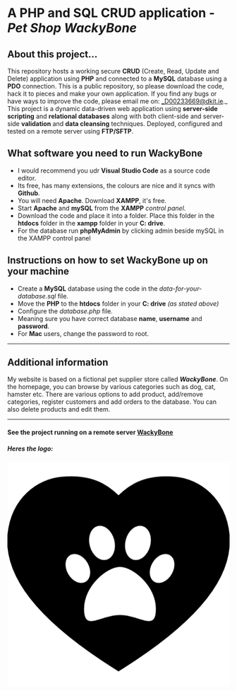 # A PHP and SQL CRUD application - **_Pet Shop WackyBone_**

## About this project...
This repository hosts a working secure **CRUD** (Create, Read, Update and Delete) application using **PHP** and connected to a **MySQL** database using a **PDO** connection. 
This is a public repository, so please download the code, hack it to pieces and make your own application. If you find any bugs or have ways to improve the code, please email me on: _D00233669@dkit.ie._
This project is a dynamic data-driven web application using **server-side scripting** and **relational databases** along with both client-side and server-side **validation** and **data cleansing** techniques. Deployed, configured and tested on a remote server using **FTP/SFTP**.

## What software you need to run WackyBone
* I would recommend you udr **Visual Studio Code** as a source code editor.
* Its free, has many extensions, the colours are nice and it syncs with **Github**.
* You will need **Apache**. Download **XAMPP**, it's free.
* Start **Apache** and **mySQL** from the **XAMPP** _control panel_.
* Download the code and place it into a folder. Place this folder in the **htdocs** folder in the **xampp** folder in your **C: drive**.
* For the database run **phpMyAdmin** by clicking admin beside mySQL in the XAMPP control panel

## Instructions on how to set WackyBone up on your machine
* Create a **MySQL** database using the code in the _data-for-your-database.sql_ file.
* Move the **PHP** to the **htdocs** folder in your **C: drive** _(as stated above)_
* Configure the _database.php_ file.
* Meaning sure you have correct database **name**, **username** and **password**. 
* For **Mac** users, change the password to root.
***

## Additional information
My website is based on a fictional pet supplier store called **_WackyBone_**.
On the homepage, you can browse by various categories such as dog, cat, hamster etc. 
There are various options to add product, add/remove categories, register customers and add orders to the database. 
You can also delete products and edit them. 
***

#### See the project running on a remote server [WackyBone](https://mysql04.comp.dkit.ie/D00233669/SSDev_CA2_CRUD/ "Wacky Bone")

##### Heres the logo: 
![alt text](https://github.com/oconnorjac/SSDev_CA2_CRUD/blob/main/images/paw.png "Black paw print logo")